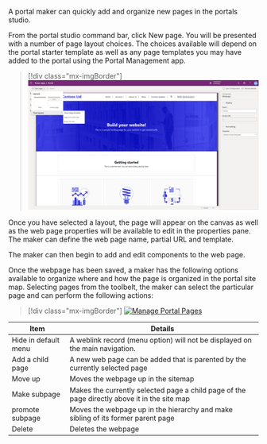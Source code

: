 A portal maker can quickly add and organize new pages in the portals studio.

From the portal studio command bar, click New page. You will be presented with a number of page layout choices.  The choices available will depend on the portal starter template as well as any page templates you may have added to the portal using the Portal Management app.

> [!div class="mx-imgBorder"]
> [![Add Web Page](../media/2-create-portal-page-ss.png)](../media/2-create-portal-page-ss.png#lightbox)

Once you have selected a layout, the page will appear on the canvas as well as the web page properties will be available to edit in the properties pane. The maker can define the web page name, partial URL and template.

The maker can then begin to add and edit components to the web page.

Once the webpage has been saved, a maker has the following options available to organize where and how the page is organized in the portal site map. Selecting pages from the toolbelt, the maker can select the particular page and can perform the following actions:

> [!div class="mx-imgBorder"]
> [![Manage Portal Pages](../media/2-manage-portal-pages-ss..png)](../media/2-manage-portal-pages-ss..png#lightbox)

| Item | Details |
| -------------------- | ---- |
| Hide in default menu | A weblink record (menu option) will not be displayed on the main navigation.    |
| Add a child page     | A new web page can be added that is parented by the currently selected page     |
| Move up                     | Moves the webpage up in the sitemap      |
| Make subpage | Makes the currently selected page a child page of the page directly above it in the site map |
| promote subpage | Moves the webpage up in the hierarchy and make sibling of its former parent page |
| Delete | Deletes the webpage |

